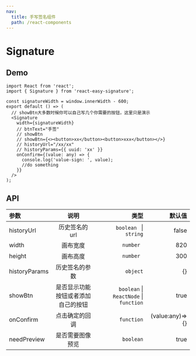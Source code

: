 ```yaml
---
nav:
  title: 手写签名组件
  path: /react-components
---
```


# Signature

## Demo

```tsx
import React from 'react';
import { Signature } from 'react-easy-signature';

const signatureWidth = window.innerWidth - 600;
export default () => (
  // showBtn大多数时候你可以自己写几个你需要的按钮，这里只是演示
  <Signature
    width={signatureWidth}
    // btnText="手签"
    // showBtn
    // showBtn={<><button>xx</button><button>xxx</button></>}
    // historyUrl="/xx/xx"
    // historyParams={{ uuid: 'xx' }}
    onConfirm={(value: any) => {
      console.log('value-sign: ', value);
      //do something
    }}
  />
);
```

## API

| 参数 | 说明 | 类型 | 默认值 |
| :-- | :-: | --: | --: |
| historyUrl | 历史签名的 url | `boolean ` \| `string` | false |
| width | 画布宽度 | `number ` | 820 |
| height | 画布高度 | `number ` | 300 |
| historyParams | 历史签名的参数 | `object` | {} |
| showBtn | 是否显示功能按钮或者添加自己的按钮 | `boolean` \| `ReactNode` \| `function` | true |
| onConfirm | 点击确定的回调 | `function` | (value:any)=>{} |
| needPreview | 是否需要图像预览 | `boolean` | true |
